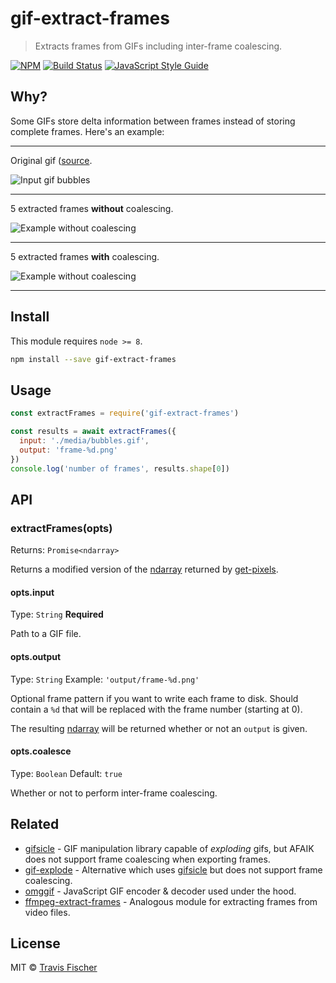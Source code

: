 # gif-extract-frames

> Extracts frames from GIFs including inter-frame coalescing.

[![NPM](https://img.shields.io/npm/v/gif-extract-frames.svg)](https://www.npmjs.com/package/gif-extract-frames) [![Build Status](https://travis-ci.org/transitive-bullshit/gif-extract-frames.svg?branch=master)](https://travis-ci.org/transitive-bullshit/gif-extract-frames) [![JavaScript Style Guide](https://img.shields.io/badge/code_style-standard-brightgreen.svg)](https://standardjs.com)


## Why?

Some GIFs store delta information between frames instead of storing complete frames. Here's an example:

---

Original gif ([source](https://media.giphy.com/media/ycagKBYEmaili/giphy.gif).

![Input gif bubbles](https://raw.githubusercontent.com/transitive-bullshit/gif-extract-frames/master/media/bubbles.gif)

---

5 extracted frames **without** coalescing.

![Example without coalescing](https://raw.githubusercontent.com/transitive-bullshit/gif-extract-frames/master/media/example-without-coalescing.png)

---

5 extracted frames **with** coalescing.

![Example without coalescing](https://raw.githubusercontent.com/transitive-bullshit/gif-extract-frames/master/media/example-with-coalescing.png)

---

## Install

This module requires `node >= 8`.

```bash
npm install --save gif-extract-frames
```

## Usage

```js
const extractFrames = require('gif-extract-frames')

const results = await extractFrames({
  input: './media/bubbles.gif',
  output: 'frame-%d.png'
})
console.log('number of frames', results.shape[0])
```


## API

### extractFrames(opts)

Returns: `Promise<ndarray>`

Returns a modified version of the [ndarray](https://github.com/scijs/ndarray) returned by [get-pixels](https://github.com/scijs/get-pixels).

#### opts.input

Type: `String`
**Required**

Path to a GIF file.

#### opts.output

Type: `String`
Example: `'output/frame-%d.png'`

Optional frame pattern if you want to write each frame to disk. Should contain a `%d` that will be replaced with the frame number (starting at 0).

The resulting [ndarray](https://github.com/scijs/ndarray) will be returned whether or not an `output` is given.

#### opts.coalesce

Type: `Boolean`
Default: `true`

Whether or not to perform inter-frame coalescing.


## Related

- [gifsicle](https://github.com/kohler/gifsicle) - GIF manipulation library capable of *exploding* gifs, but AFAIK does not support frame coalescing when exporting frames.
- [gif-explode](https://github.com/hughsk/gif-explode) - Alternative which uses [gifsicle](https://github.com/kohler/gifsicle) but does not support frame coalescing.
- [omggif](https://github.com/deanm/omggif) - JavaScript GIF encoder & decoder used under the hood.
- [ffmpeg-extract-frames](https://github.com/transitive-bullshit/ffmpeg-extract-frames) - Analogous module for extracting frames from video files.


## License

MIT © [Travis Fischer](https://github.com/transitive-bullshit)
